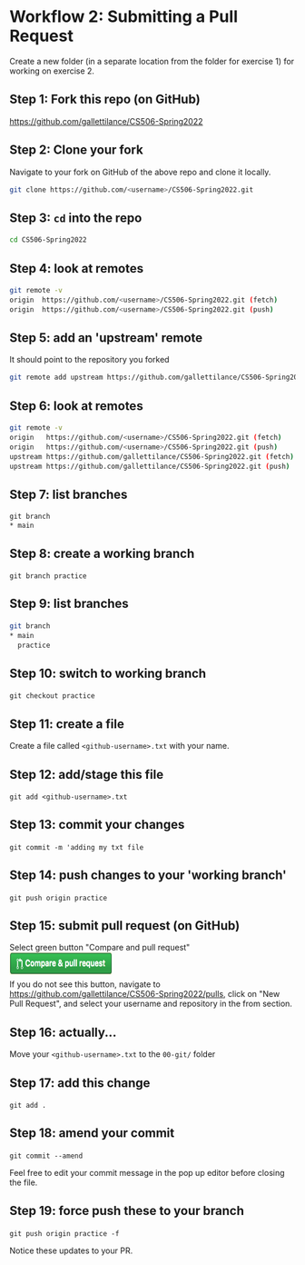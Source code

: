 # Workflow 2:  Submitting a Pull Request

Create a new folder (in a separate location from the folder for exercise 1) for working on exercise 2.

## Step 1: Fork this repo (on GitHub)

https://github.com/gallettilance/CS506-Spring2022

## Step 2: Clone your fork

Navigate to your fork on GitHub of the above repo and clone it locally. 

```bash
git clone https://github.com/<username>/CS506-Spring2022.git
```

## Step 3: `cd` into the repo

```bash
cd CS506-Spring2022
```

## Step 4: look at remotes

```bash
git remote -v
origin	https://github.com/<username>/CS506-Spring2022.git (fetch)
origin	https://github.com/<username>/CS506-Spring2022.git (push)
```

## Step 5: add an 'upstream' remote

It should point to the repository you forked

```bash
git remote add upstream https://github.com/gallettilance/CS506-Spring2022.git
```

## Step 6: look at remotes

```bash
git remote -v
origin	 https://github.com/<username>/CS506-Spring2022.git (fetch)
origin	 https://github.com/<username>/CS506-Spring2022.git (push)
upstream https://github.com/gallettilance/CS506-Spring2022.git (fetch)
upstream https://github.com/gallettilance/CS506-Spring2022.git (push)
```

## Step 7: list branches

```git
git branch
* main
```
 
## Step 8: create a working branch

`git branch practice`

## Step 9: list branches

```bash
git branch
* main
  practice
```

## Step 10: switch to working branch

`git checkout practice`

## Step 11: create a file

Create a file called `<github-username>.txt` with your name.

## Step 12: add/stage this file

`git add <github-username>.txt`

## Step 13: commit your changes

`git commit -m 'adding my txt file`
 
## Step 14: push changes to your 'working branch'

`git push origin practice`

## Step 15: submit pull request (on GitHub)

Select green button "Compare and pull request"  
<img src="../images/pull_request_button.png" align="left" height="40" width="180" >   <br> <br>

If you do not see this button, navigate to https://github.com/gallettilance/CS506-Spring2022/pulls, click on "New Pull Request", and select your username and repository in the from section.

## Step 16: actually...

Move your `<github-username>.txt` to the `00-git/` folder

## Step 17: add this change

`git add .`

## Step 18: amend your commit

`git commit --amend`

Feel free to edit your commit message in the pop up editor before closing the file.

## Step 19: force push these to your branch

`git push origin practice -f`

Notice these updates to your PR.
